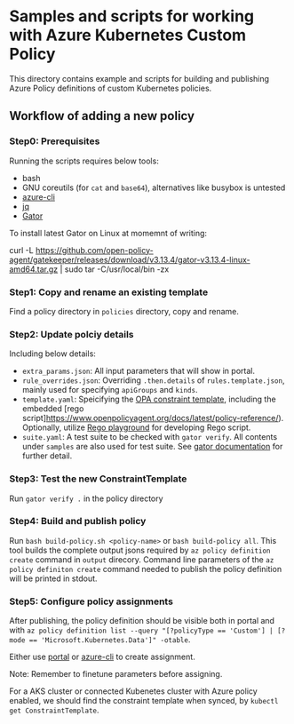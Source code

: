 # Samples and scripts for working with Azure Kubernetes Custom Policy

This directory contains example and scripts for building and publishing Azure
Policy definitions of custom Kubernetes policies.

## Workflow of adding a new policy

### Step0: Prerequisites

Running the scripts requires below tools:

* bash
* GNU coreutils (for `cat` and `base64`), alternatives like busybox is untested
* [azure-cli](https://learn.microsoft.com/en-us/cli/azure/install-azure-cli)
* [jq](https://jqlang.github.io/jq/)
* [Gator](https://open-policy-agent.github.io/gatekeeper/website/docs/gator/#installation)

To install latest Gator on Linux at momemnt of writing:

  curl -L https://github.com/open-policy-agent/gatekeeper/releases/download/v3.13.4/gator-v3.13.4-linux-amd64.tar.gz | sudo tar -C/usr/local/bin -zx

### Step1: Copy and rename an existing template

Find a policy directory in `policies` directory, copy and rename.

### Step2: Update polciy details

Including below details:

* `extra_params.json`: All input parameters that will show in portal.
* `rule_overrides.json`: Overriding `.then.details` of `rules.template.json`,
  mainly used for specifying `apiGroups` and `kinds`.
* `template.yaml`: Speicifying the
  [OPA constraint template](https://open-policy-agent.github.io/gatekeeper/website/docs/constrainttemplates),
  including the embedded [rego script]https://www.openpolicyagent.org/docs/latest/policy-reference/).
  Optionally, utilize [Rego playground](https://play.openpolicyagent.org/) for
  developing Rego script.
* `suite.yaml`: A test suite to be checked with `gator verify`. All contents under
  `samples` are also used for test suite. See
  [gator documentation](https://open-policy-agent.github.io/gatekeeper/website/docs/gator/#the-gator-verify-subcommand)
  for further detail.

### Step3: Test the new ConstraintTemplate

Run `gator verify .` in the policy directory

### Step4: Build and publish policy

Run `bash build-policy.sh <policy-name>` or `bash build-policy all`. This tool
builds the complete output jsons required by `az policy definition create` 
command in `output` direcory. Command line parameters of the
`az policy definiton create` command needed to publish the policy definition
will be printed in stdout.

### Step5: Configure policy assignments

After publishing, the policy definition should be visible both in portal and
with `az policy definition list --query "[?policyType == 'Custom'] | [?mode == 'Microsoft.Kubernetes.Data']" -otable`.

Either use [portal](https://learn.microsoft.com/en-us/azure/governance/policy/assign-policy-portal)
or [azure-cli](https://learn.microsoft.com/en-us/azure/governance/policy/assign-policy-azurecli)
to create assignment.

Note: Remember to finetune parameters before assigning.

For a AKS cluster or connected Kubenetes cluster with Azure policy enabled, we
should find the constraint template when synced, by
`kubectl get ConstraintTemplate`.
